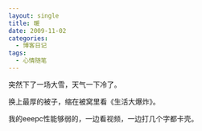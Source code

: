 ```yaml
---
layout: single
title: 暖
date: 2009-11-02
categories:
  - 博客日记
tags:
  - 心情随笔
---
```


突然下了一场大雪，天气一下冷了。

换上最厚的被子，缩在被窝里看《生活大爆炸》。

我的eeepc性能够弱的，一边看视频，一边打几个字都卡壳。
